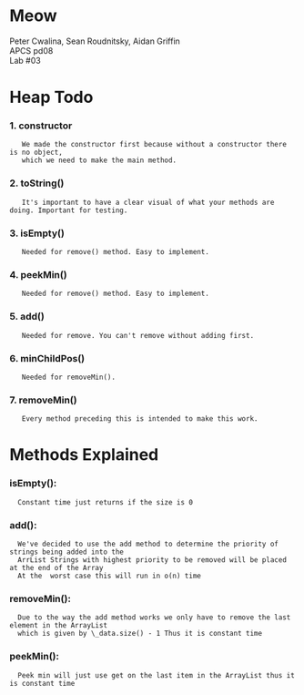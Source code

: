 # Meow 
Peter Cwalina, Sean Roudnitsky, Aidan Griffin  
APCS pd08         
Lab #03  

# Heap Todo

### 1. constructor  
       We made the constructor first because without a constructor there is no object,     
       which we need to make the main method. 
### 2. toString()  
       It's important to have a clear visual of what your methods are doing. Important for testing. 
### 3. isEmpty()   
       Needed for remove() method. Easy to implement.  
### 4. peekMin()   
       Needed for remove() method. Easy to implement.  
### 5. add()   
       Needed for remove. You can't remove without adding first. 
### 6. minChildPos()   
       Needed for removeMin().
### 7. removeMin()   
       Every method preceding this is intended to make this work. 
       
       
# Methods Explained
### isEmpty():   
      Constant time just returns if the size is 0  
      
### add():   
      We've decided to use the add method to determine the priority of strings being added into the   
      ArrList Strings with highest priority to be removed will be placed at the end of the Array
      At the  worst case this will run in o(n) time  
       
### removeMin():  
      Due to the way the add method works we only have to remove the last element in the ArrayList    
      which is given by \_data.size() - 1 Thus it is constant time  
      
### peekMin():  
      Peek min will just use get on the last item in the ArrayList thus it is constant time  

